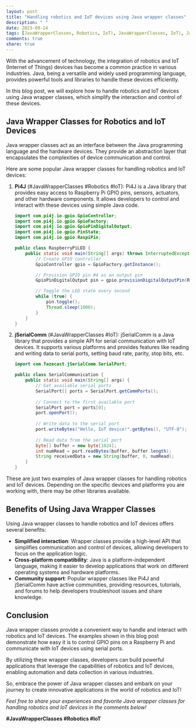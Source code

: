 ```yaml
---
layout: post
title: "Handling robotics and IoT devices using Java wrapper classes"
description: " "
date: 2023-09-14
tags: [JavaWrapperClasses, Robotics, IoT), JavaWrapperClasses, IoT), JavaWrapperClasses, Robotics]
comments: true
share: true
---
```


With the advancement of technology, the integration of robotics and IoT (Internet of Things) devices has become a common practice in various industries. Java, being a versatile and widely used programming language, provides powerful tools and libraries to handle these devices efficiently.

In this blog post, we will explore how to handle robotics and IoT devices using Java wrapper classes, which simplify the interaction and control of these devices.

## Java Wrapper Classes for Robotics and IoT Devices

Java wrapper classes act as an interface between the Java programming language and the hardware devices. They provide an abstraction layer that encapsulates the complexities of device communication and control.

Here are some popular Java wrapper classes for handling robotics and IoT devices:

1. **Pi4J** (#JavaWrapperClasses #Robotics #IoT): Pi4J is a Java library that provides easy access to Raspberry Pi GPIO pins, sensors, actuators, and other hardware components. It allows developers to control and interact with these devices using simple Java code.

   ```java
   import com.pi4j.io.gpio.GpioController;
   import com.pi4j.io.gpio.GpioFactory;
   import com.pi4j.io.gpio.GpioPinDigitalOutput;
   import com.pi4j.io.gpio.PinState;
   import com.pi4j.io.gpio.RaspiPin;

   public class RaspberryPiLED {
       public static void main(String[] args) throws InterruptedException {
           // Create GPIO controller
           GpioController gpio = GpioFactory.getInstance();

           // Provision GPIO pin #4 as an output pin
           GpioPinDigitalOutput pin = gpio.provisionDigitalOutputPin(RaspiPin.GPIO_04, "LED", PinState.LOW);

           // Toggle the LED state every second
           while (true) {
               pin.toggle();
               Thread.sleep(1000);
           }
       }
   }
   ```

2. **jSerialComm** (#JavaWrapperClasses #IoT): jSerialComm is a Java library that provides a simple API for serial communication with IoT devices. It supports various platforms and provides features like reading and writing data to serial ports, setting baud rate, parity, stop bits, etc.

   ```java
   import com.fazecast.jSerialComm.SerialPort;
   
   public class SerialCommunication {
       public static void main(String[] args) {
           // Get available serial ports
           SerialPort[] ports = SerialPort.getCommPorts();
           
           // Connect to the first available port
           SerialPort port = ports[0];
           port.openPort();
           
           // Write data to the serial port
           port.writeBytes("Hello, IoT device!".getBytes(), "UTF-8");
           
           // Read data from the serial port
           byte[] buffer = new byte[1024];
           int numRead = port.readBytes(buffer, buffer.length);
           String receivedData = new String(buffer, 0, numRead);
       }
   }
   ```

These are just two examples of Java wrapper classes for handling robotics and IoT devices. Depending on the specific devices and platforms you are working with, there may be other libraries available.

## Benefits of Using Java Wrapper Classes

Using Java wrapper classes to handle robotics and IoT devices offers several benefits:

- **Simplified interaction**: Wrapper classes provide a high-level API that simplifies communication and control of devices, allowing developers to focus on the application logic.
- **Cross-platform compatibility**: Java is a platform-independent language, making it easier to develop applications that work on different operating systems and hardware platforms.
- **Community support**: Popular wrapper classes like Pi4J and jSerialComm have active communities, providing resources, tutorials, and forums to help developers troubleshoot issues and share knowledge.

## Conclusion

Java wrapper classes provide a convenient way to handle and interact with robotics and IoT devices. The examples shown in this blog post demonstrate how easy it is to control GPIO pins on a Raspberry Pi and communicate with IoT devices using serial ports.

By utilizing these wrapper classes, developers can build powerful applications that leverage the capabilities of robotics and IoT devices, enabling automation and data collection in various industries.

So, embrace the power of Java wrapper classes and embark on your journey to create innovative applications in the world of robotics and IoT!

*Feel free to share your experiences and favorite Java wrapper classes for handling robotics and IoT devices in the comments below!*

**#JavaWrapperClasses #Robotics #IoT**